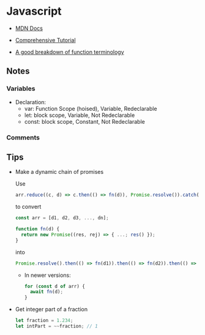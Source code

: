 # Javascript

- [MDN Docs](https://developer.mozilla.org/en-US/docs/Web/javascript)

- [Comprehensive Tutorial](https://javascript.info/)

- [A good breakdown of function terminology](https://dev.to/aaron_powell/named-function-vs-variable-function-11m0)

## Notes

### Variables

- Declaration:
  - var: Function Scope (hoised), Variable, Redeclarable
  - let: block scope, Variable, Not Redeclarable
  - const: block scope, Constant, Not Redeclarable

### Comments

## Tips

- Make a dynamic chain of promises

  Use

  ```js
  arr.reduce((c, d) => c.then(() => fn(d)), Promise.resolve()).catch(error);
  ```

  to convert

  ```js
  const arr = [d1, d2, d3, ..., dn];

  function fn(d) {
    return new Promise((res, rej) => { ...; res() });
  }
  ```

  into

  ```js
  Promise.resolve().then(() => fn(d1)).then(() => fn(d2)).then(() => fn(d3))...then(() => fn(dn)).catch(error)
  ```

  - In newer versions:

    ```js
    for (const d of arr) {
      await fn(d);
    }
    ```

- Get integer part of a fraction

  ```js
  let fraction = 1.234;
  let intPart = ~~fraction; // 1
  ```
